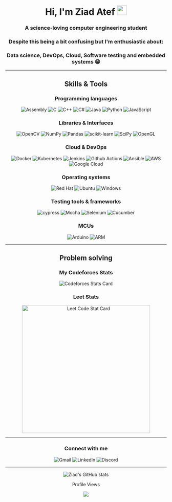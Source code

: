 <!-- Headers -->
<h1 align="center">Hi, I'm Ziad Atef  <img alt="wave" src="https://emojis.slackmojis.com/emojis/images/1588177020/8809/wave_hello.gif?1588177020" width="30"/></h1>

<h3 align="center">A science-loving computer engineering student </h3>
<h3 align="center">Despite this being a bit confusing but I'm enthusiastic about:</b></h3>
<h3 align="center">Data science, DevOps, Cloud, Software testing and embedded systems 😁</b></h3>

---

<h2 align="center">Skills & Tools</h2>
<div align="center">

### Programming languages

![Assembly](https://img.shields.io/badge/AssemblyScript-007AAC.svg?style=for-the-badge&logo=AssemblyScript&logoColor=white)
![C](https://img.shields.io/badge/c-%2300599C.svg?style=for-the-badge&logo=c&logoColor=white)
![C++](https://img.shields.io/badge/c++-%2300599C.svg?style=for-the-badge&logo=c%2B%2B&logoColor=white)
![C#](https://img.shields.io/badge/c%23-%23239120.svg?style=for-the-badge&logo=c-sharp&logoColor=white)
![Java](https://img.shields.io/badge/java-%23ED8B00.svg?style=for-the-badge&logo=java&logoColor=white)
![Python](https://img.shields.io/badge/python-3670A0?style=for-the-badge&logo=python&logoColor=ffdd54)
![JavaScript](https://img.shields.io/badge/javascript-%23323330.svg?style=for-the-badge&logo=javascript&logoColor=%23F7DF1E)

</div>

<div align="center">

### Libraries & Interfaces

![OpenCV](https://img.shields.io/badge/opencv-%23white.svg?style=for-the-badge&logo=opencv&logoColor=white)
![NumPy](https://img.shields.io/badge/numpy-%23013243.svg?style=for-the-badge&logo=numpy&logoColor=white)
![Pandas](https://img.shields.io/badge/pandas-%23150458.svg?style=for-the-badge&logo=pandas&logoColor=white)
![scikit-learn](https://img.shields.io/badge/scikit--learn-%23F7931E.svg?style=for-the-badge&logo=scikit-learn&logoColor=white)
![SciPy](https://img.shields.io/badge/SciPy-%230C55A5.svg?style=for-the-badge&logo=scipy&logoColor=%white)
![OpenGL](https://img.shields.io/badge/OpenGL-%23FFFFFF.svg?style=for-the-badge&logo=opengl)

</div>

<div align="center">

### Cloud & DevOps

![Docker](https://img.shields.io/badge/docker-%230db7ed.svg?style=for-the-badge&logo=docker&logoColor=white)
![Kubernetes](https://img.shields.io/badge/kubernetes-%23326ce5.svg?style=for-the-badge&logo=kubernetes&logoColor=white)
![Jenkins](https://img.shields.io/badge/jenkins-%232C5263.svg?style=for-the-badge&logo=jenkins&logoColor=white)
![Github Actions](https://img.shields.io/badge/GitHub_Actions-2088FF?style=for-the-badge&logo=github-actions&logoColor=white)
![Ansible](https://img.shields.io/badge/ansible-%231A1918.svg?style=for-the-badge&logo=ansible&logoColor=white)
![AWS](https://img.shields.io/badge/AWS-%23FF9900.svg?style=for-the-badge&logo=amazon-aws&logoColor=white)
![Google Cloud](https://img.shields.io/badge/GoogleCloud-%234285F4.svg?style=for-the-badge&logo=google-cloud&logoColor=white)

</div>

<div align="center">

### Operating systems

![Red Hat](https://img.shields.io/badge/Red%20Hat-EE0000?style=for-the-badge&logo=redhat&logoColor=white)
![Ubuntu](https://img.shields.io/badge/Ubuntu-E95420?style=for-the-badge&logo=ubuntu&logoColor=white)
![Windows](https://img.shields.io/badge/Windows-0078D6?style=for-the-badge&logo=windows&logoColor=white)

</div>

<div align="center">

### Testing tools & frameworks

![cypress](https://img.shields.io/badge/-cypress-%23E5E5E5?style=for-the-badge&logo=cypress&logoColor=058a5e)
![Mocha](https://img.shields.io/badge/-mocha-%238D6748?style=for-the-badge&logo=mocha&logoColor=white)
![Selenium](https://img.shields.io/badge/-selenium-%43B02A?style=for-the-badge&logo=selenium&logoColor=white)
![Cucumber](https://img.shields.io/badge/Cucumber-23D96C.svg?style=for-the-badge&logo=Cucumber&logoColor=white)

</div>

<div align="center">

### MCUs

![Arduino](https://img.shields.io/badge/-Arduino-00979D?style=for-the-badge&logo=Arduino&logoColor=white)
![ARM](https://img.shields.io/badge/Arm-0091BD.svg?style=for-the-badge&logo=Arm&logoColor=white)

</div>

---

<div align="center">

<h2>Problem solving</h2>

<div display="flex">

<div>

### My Codeforces Stats

![Codeforces Stats Card](https://codeforces-stats-api.herokuapp.com/stats?username=MrArduino&theme=2)
</span>

<div>

### Leet Stats

<img alt="Leet Code Stat Card" src="https://apu5rh8gxk.execute-api.us-east-1.amazonaws.com/default/leetcode-stats?username=ziadyousef623&theme=dark" width="400"/>
</div>

</div>

</div>


---

<div align="center">

### Connect with me

![Gmail](https://img.shields.io/badge/Gmail-D14836?style=for-the-badge&logo=gmail&logoColor=white)
![LinkedIn](https://img.shields.io/badge/linkedin-%230077B5.svg?style=for-the-badge&logo=linkedin&logoColor=white)
![Discord](https://img.shields.io/badge/%3CServer%3E-%237289DA.svg?style=for-the-badge&logo=discord&logoColor=white)

</div>

---

<div align="center">
    <img src="https://github-readme-stats.vercel.app/api?username=ziad-atef&show_icons=true&theme=github_dark" alt="Ziad's GitHub stats"/>
    <p>Profile Views</p>
    <img src="https://profile-counter.glitch.me/ziad729/count.svg" />
</div>